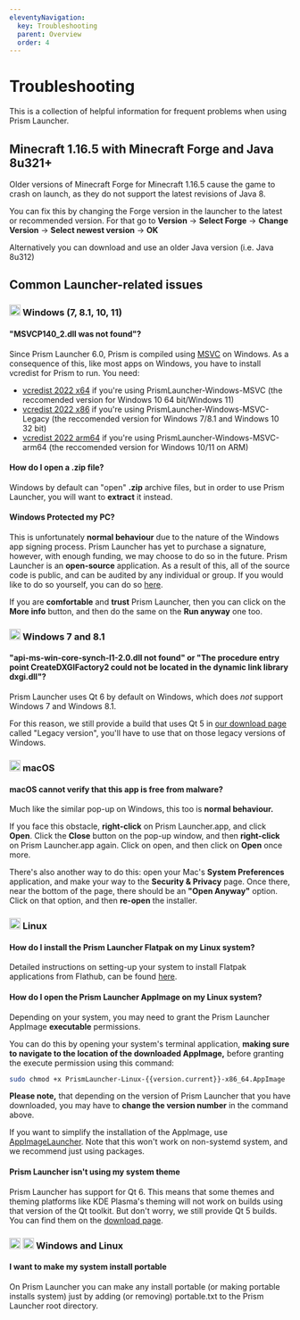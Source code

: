 ```yaml
---
eleventyNavigation:
  key: Troubleshooting
  parent: Overview
  order: 4
---
```


# Troubleshooting

This is a collection of helpful information for frequent problems when using Prism Launcher.

## Minecraft 1.16.5 with Minecraft Forge and Java 8u321+

Older versions of Minecraft Forge for Minecraft 1.16.5 cause the game to crash on launch, as they do not support the latest revisions of Java 8.

You can fix this by changing the Forge version in the launcher to the latest or recommended version.
For that go to **Version** → **Select Forge** → **Change Version** → **Select newest version** → **OK**

Alternatively you can download and use an older Java version (i.e. Java 8u312)

## Common Launcher-related issues

### <img src="https://upload.wikimedia.org/wikipedia/commons/8/87/Windows_logo_-_2021.svg" height="20" /> Windows (7, 8.1, 10, 11)

#### "MSVCP140_2.dll was not found"?

Since Prism Launcher 6.0, Prism is compiled using [MSVC](https://en.wikipedia.org/wiki/Microsoft_Visual_C%2B%2B) on Windows.
As a consequence of this, like most apps on Windows, you have to install vcredist for Prism to run.
You need:
- [vcredist 2022 x64](https://aka.ms/vs/17/release/vc_redist.x64.exe) if you're using PrismLauncher-Windows-MSVC (the reccomended version for Windows 10 64 bit/Windows 11)
- [vcredist 2022 x86](https://aka.ms/vs/17/release/vc_redist.x86.exe) if you're using PrismLauncher-Windows-MSVC-Legacy (the reccomended version for Windows 7/8.1 and Windows 10 32 bit)
- [vcredist 2022 arm64](https://aka.ms/vs/17/release/vc_redist.arm64.exe) if you're using PrismLauncher-Windows-MSVC-arm64 (the reccomended version for Windows 10/11 on ARM)

#### How do I open a .zip file?

Windows by default can "open" **.zip** archive files, but in order to use Prism Launcher, you will want to **extract** it instead.

#### Windows Protected my PC?

This is unfortunately **normal behaviour** due to the nature of the Windows app signing process. Prism Launcher has yet to purchase a signature, however, with enough funding, we may choose to do so in the future. Prism Launcher is an **open-source** application. As a result of this, all of the source code is public, and can be audited by any individual or group. If you would like to do so yourself, you can do so [here](https://github.com/PrismLauncher/PrismLauncher).

If you are **comfortable** and **trust** Prism Launcher, then you can click on the **More info** button, and then do the same on the **Run anyway** one too.

### <img src="https://upload.wikimedia.org/wikipedia/de/c/c2/Microsoft_Windows_7_logo.svg" height="20" /> Windows 7 and 8.1

#### "api-ms-win-core-synch-l1-2.0.dll not found" or "The procedure entry point CreateDXGIFactory2 could not be located in the dynamic link library dxgi.dll"?

Prism Launcher uses Qt 6 by default on Windows, which does *not* support Windows 7 and Windows 8.1.

For this reason, we still provide a build that uses Qt 5 in [our download page](https://prismlauncher.org/download/) called "Legacy version", you'll have to use that on those legacy versions of Windows.

### <img src="https://upload.wikimedia.org/wikipedia/commons/8/84/Apple_Computer_Logo_rainbow.svg" height="20" /> macOS

#### macOS cannot verify that this app is free from malware?

Much like the similar pop-up on Windows, this too is **normal behaviour.**

If you face this obstacle, **right-click** on Prism Launcher.app, and click **Open**. Click the **Close** button on the pop-up window, and then **right-click** on Prism Launcher.app again. Click on open, and then click on **Open** once more.

There's also another way to do this: open your Mac's **System Preferences** application, and make your way to the **Security & Privacy** page. Once there, near the bottom of the page, there should be an **"Open Anyway"** option. Click on that option, and then **re-open** the installer.

### <img src="https://upload.wikimedia.org/wikipedia/commons/3/3c/TuxFlat.svg" height="20" /> Linux

#### How do I install the Prism Launcher Flatpak on my Linux system?

Detailed instructions on setting-up your system to install Flatpak applications from Flathub, can be found [here](https://flatpak.org/setup/).

#### How do I open the Prism Launcher AppImage on my Linux system?

Depending on your system, you may need to grant the Prism Launcher AppImage **executable** permissions.

You can do this by opening your system's terminal application, **making sure to navigate to the location of the downloaded AppImage,** before granting the execute permission using this command:

```bash
sudo chmod +x PrismLauncher-Linux-{{version.current}}-x86_64.AppImage
```

**Please note,** that depending on the version of Prism Launcher that you have downloaded, you may have to **change the version number** in the command above.

If you want to simplify the installation of the AppImage, use [AppImageLauncher](https://github.com/TheAssassin/AppImageLauncher). Note that this won't work on non-systemd system, and we recommend just using packages.

#### Prism Launcher isn't using my system theme

Prism Launcher has support for Qt 6.
This means that some themes and theming platforms like KDE Plasma's theming will not work on builds using that version of the Qt toolkit.
But don't worry, we still provide Qt 5 builds.
You can find them on the [download page](https://prismlauncher.org/download/linux).

### <img src="https://upload.wikimedia.org/wikipedia/commons/8/87/Windows_logo_-_2021.svg" height="20" /> <img src="https://upload.wikimedia.org/wikipedia/commons/3/3c/TuxFlat.svg" height="20" /> Windows and Linux

#### I want to make my system install portable

On Prism Launcher you can make any install portable (or making portable installs system) just by adding (or removing) portable.txt to the Prism Launcher root directory.
